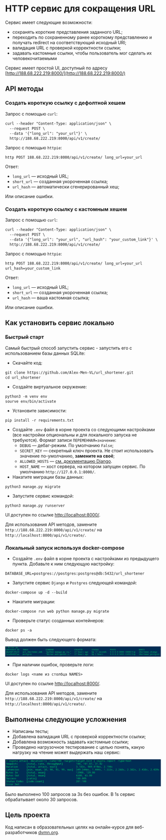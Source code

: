 # HTTP сервис для сокращения URL

Сервис имеет следующие возможности:
- сохранять короткие представления заданного URL;
- переходить по сохраненному ранее короткому представлению и получать 
  redirect на соответствующий исходный URl;
- валидация URL с проверкой корректности ссылки;
- задавать кастомные ссылки, чтобы пользователь мог сделать их 
  человекочитаемыми

Сервис имеет простой UI, доступный по адресу [http://188.68.222.219:8000/](http://188.68.222.219:8000/)

## API методы

### Создать короткую ссылку с дефолтной хешем

Запрос с помощью `curl`:

```shell
curl --header "Content-Type: application/json" \
  --request POST \
  --data '{"long_url": "your_url"}' \
  http://188.68.222.219:8000/api/v1/create/
```

Запрос с помощью `httpie`:

```shell
http POST 188.68.222.219:8000/api/v1/create/ long_url=your_url
```

Ответ:
- `long_url` — исходный URL;
- `short_url` — созданная укороченная ссылка;
- `url_hash` — автоматически сгенерированный хеш;

Или описание ошибки.

### Создать короткую ссылку с кастомным хешем

Запрос с помощью `curl`:

```shell
curl --header "Content-Type: application/json" \
  --request POST \
  --data '{"long_url": "your_url", "url_hash": "your_custom_link"}' \
  http://188.68.222.219:8000/api/v1/create/
```

Запрос с помощью `httpie`:

```shell
http POST 188.68.222.219:8000/api/v1/create/ long_url=your_url url_hash=your_custom_link
```

Ответ:
- `long_url` — исходный URL;
- `short_url` — созданная укороченная ссылка;
- `url_hash` — ваша кастомная ссылка;

Или описание ошибки.

## Как установить сервис локально

### Быстрый старт

Самый быстрый способ запустить сервис - запустить его с использованием базы данных SQLite:

- Скачайте код:
```shell
git clone https://github.com/Alex-Men-VL/url_shortener.git
cd url_shortener
```
- Создайте виртуальное окружение:
```shell
python3 -m venv env
sourve env/bin/activate
```
- Установите зависимости:
```shell
pip install -r requirements.txt
```
- Создайте `.env` файл в корне проекта со следующими настройками (все настройки опциональны и для локального запуска 
  не требуются). Формат записи `ПЕРЕМЕННАЯ=значение`:
  - `DEBUG` — дебаг-режим. По умолчанию `False`;
  - `SECRET_KEY` — секретный ключ проекта.  Не стоит использовать значение по-умолчанию, **замените на своё**;
  - `ALLOWED_HOSTS` — [см. документацию Django](https://docs.djangoproject.com/en/3.1/ref/settings/#allowed-hosts).
  - `HOST_NAME` — хост сервера, на котором запущен сервис. По умолчанию `http://127.0.0.1:8000/`.
- Накатите миграции базы данных:
```shell
python3 manage.py migrate
```
- Запустите сервис командой:
```shell
python3 manage.py runserver
```

UI доступен по ссылке [http://localhost:8000/](http://localhost:8000/).

Для использования API методов, замените `http://188.68.222.219:8000/api/v1/create/` на 
`http://localhost:8000/api/v1/create/`.

### Локальный запуск используя docker-compose

- Создайте `.env` файл в корне проекта с настройками из предыдущего пункта. Добавьте к ним следующую настройку:
```shell
DATABASE_URL=postgres://postgres:postgres@db:5432/url_shortener
```
- Запустите сервис `Django` и `Postgres` следующей командой:
```shell
docker-compose up -d --build
```
- Накатите миграции:
```shell
docker-compose run web python manage.py migrate
```
- Проверьте статус созданных контейнеров:
```shell
docker ps -a
```

Вывод должен быть следующего формата:

![docker_ps](.github/imgs/docker_ps.png)

- При наличии ошибок, проверьте логи:
```shell
docker logs <name из столбца NAMES>
```

UI доступен по ссылке [http://localhost:8000/](http://localhost:8000/).

Для использования API методов, замените `http://188.68.222.219:8000/api/v1/create/` на 
`http://localhost:8000/api/v1/create/`.

## Выполнены следующие усложнения

- Написаны тесты;
- Добавлена валидация URL с проверкой корректности ссылки;
- Добавлена возможность задавать кастомные ссылки;
- Проведено нагрузочное тестирование с целью понять, какую нагрузку на чтение может выдержать наш сервис:

![service_rps](.github/imgs/service_rps.png)

Было выполнено 100 запросов за 3s без ошибок. В 1s сервис обрабатывает около 30 запросов.

## Цель проекта

Код написан в образовательных целях на онлайн-курсе для веб-разработчиков [dvmn.org](https://dvmn.org/).
